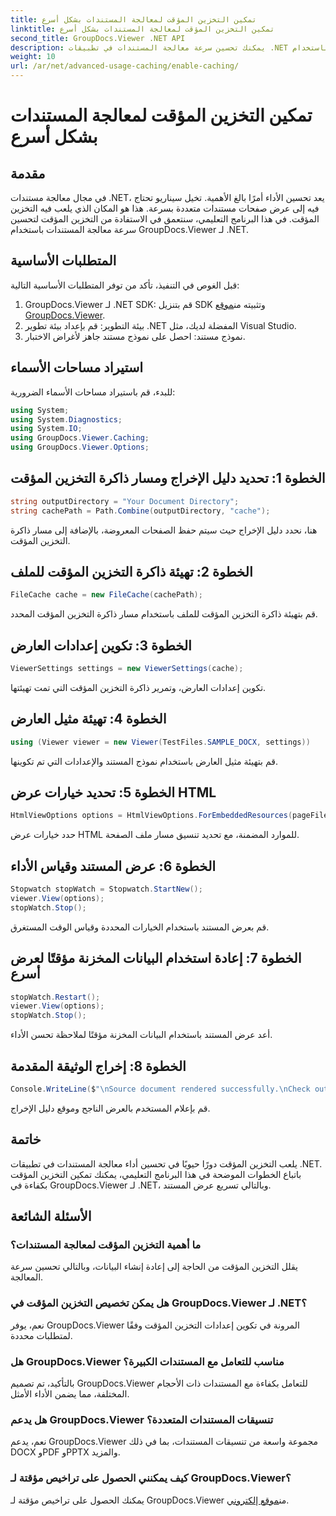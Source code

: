 ```yaml
---
title: تمكين التخزين المؤقت لمعالجة المستندات بشكل أسرع
linktitle: تمكين التخزين المؤقت لمعالجة المستندات بشكل أسرع
second_title: GroupDocs.Viewer .NET API
description: يمكنك تحسين سرعة معالجة المستندات في تطبيقات .NET باستخدام GroupDocs.Viewer من خلال الاستفادة من التخزين المؤقت. تحسين الأداء دون عناء.
weight: 10
url: /ar/net/advanced-usage-caching/enable-caching/
---
```


# تمكين التخزين المؤقت لمعالجة المستندات بشكل أسرع

## مقدمة
في مجال معالجة مستندات .NET، يعد تحسين الأداء أمرًا بالغ الأهمية. تخيل سيناريو تحتاج فيه إلى عرض صفحات مستندات متعددة بسرعة. هذا هو المكان الذي يلعب فيه التخزين المؤقت. في هذا البرنامج التعليمي، سنتعمق في الاستفادة من التخزين المؤقت لتحسين سرعة معالجة المستندات باستخدام GroupDocs.Viewer لـ .NET.
## المتطلبات الأساسية
قبل الغوص في التنفيذ، تأكد من توفر المتطلبات الأساسية التالية:
1.  GroupDocs.Viewer لـ .NET SDK: قم بتنزيل SDK وتثبيته من[موقع GroupDocs.Viewer](https://releases.groupdocs.com/viewer/net/).
2. بيئة التطوير: قم بإعداد بيئة تطوير .NET المفضلة لديك، مثل Visual Studio.
3. نموذج مستند: احصل على نموذج مستند جاهز لأغراض الاختبار.

## استيراد مساحات الأسماء
للبدء، قم باستيراد مساحات الأسماء الضرورية:
```csharp
using System;
using System.Diagnostics;
using System.IO;
using GroupDocs.Viewer.Caching;
using GroupDocs.Viewer.Options;
```

## الخطوة 1: تحديد دليل الإخراج ومسار ذاكرة التخزين المؤقت
```csharp
string outputDirectory = "Your Document Directory";
string cachePath = Path.Combine(outputDirectory, "cache");
```
هنا، نحدد دليل الإخراج حيث سيتم حفظ الصفحات المعروضة، بالإضافة إلى مسار ذاكرة التخزين المؤقت.
## الخطوة 2: تهيئة ذاكرة التخزين المؤقت للملف
```csharp
FileCache cache = new FileCache(cachePath);
```
قم بتهيئة ذاكرة التخزين المؤقت للملف باستخدام مسار ذاكرة التخزين المؤقت المحدد.
## الخطوة 3: تكوين إعدادات العارض
```csharp
ViewerSettings settings = new ViewerSettings(cache);
```
تكوين إعدادات العارض، وتمرير ذاكرة التخزين المؤقت التي تمت تهيئتها.
## الخطوة 4: تهيئة مثيل العارض
```csharp
using (Viewer viewer = new Viewer(TestFiles.SAMPLE_DOCX, settings))
```
قم بتهيئة مثيل العارض باستخدام نموذج المستند والإعدادات التي تم تكوينها.
## الخطوة 5: تحديد خيارات عرض HTML
```csharp
HtmlViewOptions options = HtmlViewOptions.ForEmbeddedResources(pageFilePathFormat);
```
حدد خيارات عرض HTML للموارد المضمنة، مع تحديد تنسيق مسار ملف الصفحة.
## الخطوة 6: عرض المستند وقياس الأداء
```csharp
Stopwatch stopWatch = Stopwatch.StartNew();
viewer.View(options);
stopWatch.Stop();
```
قم بعرض المستند باستخدام الخيارات المحددة وقياس الوقت المستغرق.
## الخطوة 7: إعادة استخدام البيانات المخزنة مؤقتًا لعرض أسرع
```csharp
stopWatch.Restart();
viewer.View(options);
stopWatch.Stop();
```
أعد عرض المستند باستخدام البيانات المخزنة مؤقتًا لملاحظة تحسن الأداء.
## الخطوة 8: إخراج الوثيقة المقدمة
```csharp
Console.WriteLine($"\nSource document rendered successfully.\nCheck output in {outputDirectory}.");
```
قم بإعلام المستخدم بالعرض الناجح وموقع دليل الإخراج.

## خاتمة
يلعب التخزين المؤقت دورًا حيويًا في تحسين أداء معالجة المستندات في تطبيقات .NET. باتباع الخطوات الموضحة في هذا البرنامج التعليمي، يمكنك تمكين التخزين المؤقت بكفاءة في GroupDocs.Viewer لـ .NET، وبالتالي تسريع عرض المستند.
## الأسئلة الشائعة
### ما أهمية التخزين المؤقت لمعالجة المستندات؟
يقلل التخزين المؤقت من الحاجة إلى إعادة إنشاء البيانات، وبالتالي تحسين سرعة المعالجة.
### هل يمكن تخصيص التخزين المؤقت في GroupDocs.Viewer لـ .NET؟
نعم، يوفر GroupDocs.Viewer المرونة في تكوين إعدادات التخزين المؤقت وفقًا لمتطلبات محددة.
### هل GroupDocs.Viewer مناسب للتعامل مع المستندات الكبيرة؟
بالتأكيد، تم تصميم GroupDocs.Viewer للتعامل بكفاءة مع المستندات ذات الأحجام المختلفة، مما يضمن الأداء الأمثل.
### هل يدعم GroupDocs.Viewer تنسيقات المستندات المتعددة؟
نعم، يدعم GroupDocs.Viewer مجموعة واسعة من تنسيقات المستندات، بما في ذلك DOCX وPDF وPPTX والمزيد.
### كيف يمكنني الحصول على تراخيص مؤقتة لـ GroupDocs.Viewer؟
 يمكنك الحصول على تراخيص مؤقتة لـ GroupDocs.Viewer من[موقع إلكتروني](https://purchase.groupdocs.com/temporary-license/).